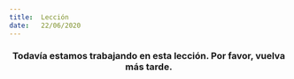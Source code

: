 ```yaml
---
title:  Lección
date:   22/06/2020
---
```


### <center>Todavía estamos trabajando en esta lección. Por favor, vuelva más tarde.</center>